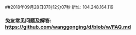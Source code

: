 ##2018年09月28日07时12分07秒 新址: 104.248.164.119
### 兔友常见问题及解答: https://github.com/wanggonging/d/blob/w/FAQ.md
